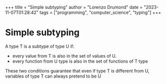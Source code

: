 +++
title = "Simple subtyping"
author = "Lorenzo Drumond"
date = "2023-11-07T01:28:42"
tags = ["programming",  "computer_science",  "typing"]
+++


# Simple subtyping

A type T is a subtype of type U if:
- every value from T is also in the set of values of U.
- every function from U type is also in the set of functions of T type

These two conditions guarantee that even if type T is different from U, variables of type T can always pretend to be U
